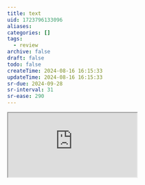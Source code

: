 ```yaml
---
title: text
uid: 1723796133096
aliases:
categories: []
tags:
  - review
archive: false
draft: false
todo: false
createTime: 2024-08-16 16:15:33
updateTime: 2024-08-16 16:15:33
sr-due: 2024-09-28
sr-interval: 31
sr-ease: 290
---
```


<iframe
  class="iframe_full"
  src="https://dict.youdao.com/result?word=text&lang=en"
>
</iframe>
